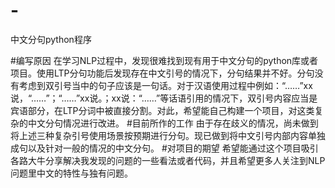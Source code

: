 # -
中文分句python程序

#编写原因
  在学习NLP过程中，发现很难找到现有用于中文分句的python库或者项目。使用LTP分句功能后发现存在中文引号的情况下，分句结果并不好。分句没有考虑到双引号当中的句子应该是一句话。对于汉语使用过程中例如：“……”xx说，“……”；“……”xx说。；xx说：“……”等话语引用的情况下，双引号内容应当是宾语部分，在LTP分词中被直接分割。对此，希望能自己构建一个项目，对这类复杂的中文分句情况进行改进。 
#目前所作的工作
  由于存在歧义的情况，尚未做到将上述三种复杂引号使用场景按预期进行分句。现已做到将中文引号内部内容单独成句以及针对一般的情况的中文分句。
#对项目的期望
  希望能通过这个项目吸引各路大牛分享解决我发现的问题的一些看法或者代码，并且希望更多人关注到NLP问题里中文的特性与独有问题。
